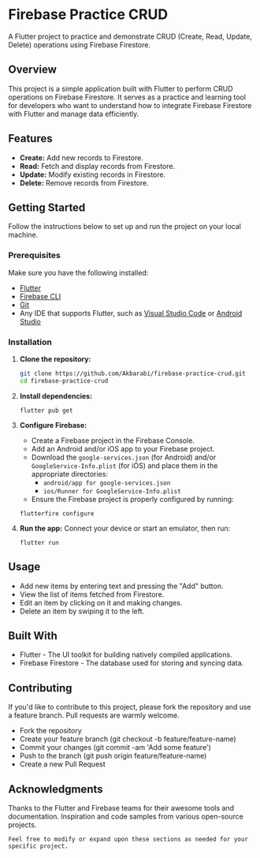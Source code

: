 # Firebase Practice CRUD

A Flutter project to practice and demonstrate CRUD (Create, Read, Update, Delete) operations using Firebase Firestore.

## Overview

This project is a simple application built with Flutter to perform CRUD operations on Firebase Firestore. It serves as a practice and learning tool for developers who want to understand how to integrate Firebase Firestore with Flutter and manage data efficiently.

## Features

- **Create:** Add new records to Firestore.
- **Read:** Fetch and display records from Firestore.
- **Update:** Modify existing records in Firestore.
- **Delete:** Remove records from Firestore.

## Getting Started

Follow the instructions below to set up and run the project on your local machine.

### Prerequisites

Make sure you have the following installed:

- [Flutter](https://flutter.dev/docs/get-started/install)
- [Firebase CLI](https://firebase.google.com/docs/cli)
- [Git](https://git-scm.com/)
- Any IDE that supports Flutter, such as [Visual Studio Code](https://code.visualstudio.com/) or [Android Studio](https://developer.android.com/studio)

### Installation

1. **Clone the repository:**

   ```sh
   git clone https://github.com/Akbarabi/firebase-practice-crud.git
   cd firebase-practice-crud
   
2. **Install dependencies:**
   
    ```
    flutter pub get
    ```
    
3. **Configure Firebase:**

   - Create a Firebase project in the Firebase Console.
   - Add an Android and/or iOS app to your Firebase project.
   - Download the `google-services.json` (for Android) and/or `GoogleService-Info.plist` (for iOS) and place them in the appropriate directories:
     - `android/app for google-services.json`
     - `ios/Runner for GoogleService-Info.plist`
   - Ensure the Firebase project is properly configured by running:
   ```
   flutterfire configure
   ```

5. **Run the app:**
   Connect your device or start an emulator, then run:
   ```
   flutter run
   ```
## Usage
- Add new items by entering text and pressing the "Add" button.
- View the list of items fetched from Firestore.
- Edit an item by clicking on it and making changes.
- Delete an item by swiping it to the left.

## Built With
- Flutter - The UI toolkit for building natively compiled applications.
- Firebase Firestore - The database used for storing and syncing data.

## Contributing
If you'd like to contribute to this project, please fork the repository and use a feature branch. Pull requests are warmly welcome.

- Fork the repository
- Create your feature branch (git checkout -b feature/feature-name)
- Commit your changes (git commit -am 'Add some feature')
- Push to the branch (git push origin feature/feature-name)
- Create a new Pull Request

## Acknowledgments
Thanks to the Flutter and Firebase teams for their awesome tools and documentation.
Inspiration and code samples from various open-source projects.

```
Feel free to modify or expand upon these sections as needed for your specific project.
```
